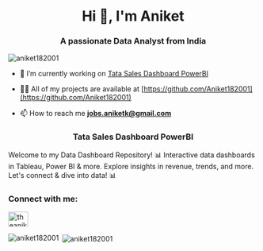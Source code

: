 <h1 align="center">Hi 👋, I'm Aniket</h1>
<h3 align="center">A passionate Data Analyst from India</h3>

<p align="left"> <img src="https://komarev.com/ghpvc/?username=aniket182001&label=Profile%20views&color=0e75b6&style=flat" alt="aniket182001" /> </p>

- 🔭 I’m currently working on [Tata Sales Dashboard PowerBI](https://github.com/Aniket182001/Tata-Sales-Dashboard-PowerBI)

- 👨‍💻 All of my projects are available at [https://github.com/Aniket182001](https://github.com/Aniket182001)

- 📫 How to reach me **jobs.aniketk@gmail.com**

<h3 align="center">Tata Sales Dashboard PowerBI</h3>

Welcome to my Data Dashboard Repository! 📊 Interactive data dashboards in Tableau, Power BI &amp; more. Explore insights in revenue, trends, and more. Let's connect &amp; dive into data! 📊

<h3 align="left">Connect with me:</h3>
<p align="left">
<a href="https://linkedin.com/in/theaniketkumbhar" target="blank"><img align="center" src="https://raw.githubusercontent.com/rahuldkjain/github-profile-readme-generator/master/src/images/icons/Social/linked-in-alt.svg" alt="theaniketkumbhar" height="30" width="40" /></a>
</p>

<p><img align="left" src="https://github-readme-stats.vercel.app/api/top-langs?username=aniket182001&show_icons=true&locale=en&layout=compact" alt="aniket182001" /></p>

<p>&nbsp;<img align="center" src="https://github-readme-stats.vercel.app/api?username=aniket182001&show_icons=true&locale=en" alt="aniket182001" /></p>
